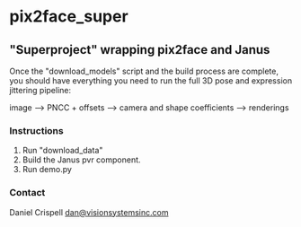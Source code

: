 # pix2face_super
## "Superproject" wrapping pix2face and Janus

Once the "download_models" script and the build process are complete, you should have everything you need to run the full 3D pose and expression jittering pipeline:

image --> PNCC + offsets --> camera and shape coefficients --> renderings


### Instructions
1. Run "download_data"
2. Build the Janus pvr component.
3. Run demo.py


### Contact
Daniel Crispell [dan@visionsystemsinc.com](mailto:dan@visionsystemsinc.com)
